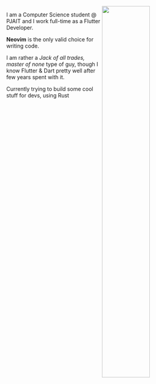 <div width="50%">
 
  <br>
  
<img align="right" width="50%" src="https://i.giphy.com/media/v1.Y2lkPTc5MGI3NjExemJ3ZHBpeGQ0dW11eGtvdG90aGg1aDVkMG8wZzNwNDRpbjQyam5xaCZlcD12MV9pbnRlcm5hbF9naWZfYnlfaWQmY3Q9Zw/O8eymMZJZbexLi1ZFU/giphy.gif">
  
<p> I am a Computer Science student @ PJAIT and I work full-time as a Flutter Developer. </p>
<p>
 <b>Neovim</b> is the only valid choice for writing code. 
</p>

I am rather a <i>Jack of all trades, master of none</i> type of guy, though I know Flutter & Dart pretty well
after few years spent with it. 

Currently trying to build some cool stuff for devs, using Rust
